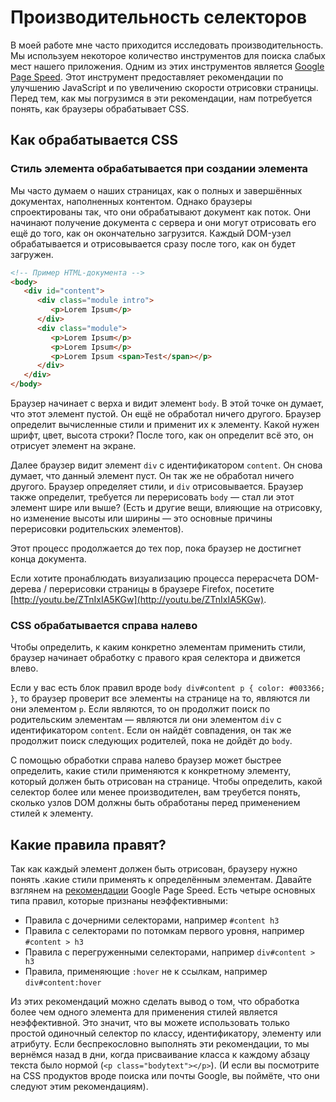 # Производительность селекторов
В моей работе мне часто приходится исследовать производительность. Мы используем некоторое количество инструментов для поиска слабых мест нашего приложения. Одним из этих инструментов является [Google Page Speed](http://code.google.com/speed/page-speed). Этот инструмент предоставляет рекомендации по улучшению JavaScript и по увеличению скорости отрисовки страницы. Перед тем, как мы погрузимся в эти рекомендации, нам потребуется понять, как браузеры обрабатывает CSS.

## Как обрабатывается CSS
### Стиль элемента обрабатывается при создании элемента
Мы часто думаем о наших страницах, как о полных и завершённых документах, наполненных контентом. Однако браузеры спроектированы так, что они обрабатывают документ как поток. Они начинают получение документа с сервера и они могут отрисовать его ещё до того, как он окончательно загрузится. Каждый DOM-узел обрабатывается и отрисовывается сразу после того, как он будет загружен.

```html
<!-- Пример HTML-документа -->
<body>
   <div id="content">
      <div class="module intro">
         <p>Lorem Ipsum</p>
      </div>
      <div class="module">
         <p>Lorem Ipsum</p>
         <p>Lorem Ipsum</p>
         <p>Lorem Ipsum <span>Test</span></p>
      </div>
   </div>
</body>
```

Браузер начинает с верха и видит элемент `body`. В этой точке он думает, что этот элемент пустой. Он ещё не обработал ничего другого. Браузер определит вычисленные стили и применит их к элементу. Какой нужен шрифт, цвет, высота строки? После того, как он определит всё это, он отрисует элемент на экране.

Далее браузер видит элемент `div` с идентификатором `content`. Он снова думает, что данный элемент пуст. Он так же не обработал ничего другого. Браузер определяет стили, и `div` отрисовывается. Браузер также определит, требуется ли перерисовать `body` — стал ли этот элемент шире или выше? (Есть и другие вещи, влияющие на отрисовку, но изменение высоты или ширины — это основные причины перерисовки родительских элементов).

Этот процесс продолжается до тех пор, пока браузер не достигнет конца документа.

Если хотите пронаблюдать визуализацию процесса перерасчета DOM-дерева / перерисовки страницы в браузере Firefox, посетите [http://youtu.be/ZTnIxIA5KGw](http://youtu.be/ZTnIxIA5KGw).

### CSS обрабатывается справа налево
Чтобы определить, к каким конкретно элементам применить стили, браузер начинает обработку с правого края селектора и движется влево.

Если у вас есть блок правил вроде `body div#content p { color: #003366; }`, то браузер проверит все элементы на странице на то, являются ли они элементом `p`. Если являются, то он продолжит поиск по родительским элементам — являются ли они элементом `div` с идентификатором `content`. Если он найдёт совпадения, он так же продолжит поиск следующих родителей, пока не дойдёт до `body`.

С помощью обработки справа налево браузер может быстрее определить, какие стили применяются к конкретному элементу, который должен быть отрисован на странице. Чтобы определить, какой селектор более или менее производителен, вам треубется понять, сколько узлов DOM должны быть обработаны перед применением стилей к элементу.

## Какие правила правят?
Так как каждый элемент должен быть отрисован, браузеру нужно понять .какие стили применять к определённым элементам. Давайте взглянем на [рекомендации](http://code.google.com/speed/page-speed/docs/rendering.html#UseEfficientCSSSelectors) Google Page Speed. Есть четыре основных типа правил, которые признаны неэффективными:

* Правила с дочерними селекторами, например `#content h3`
* Правила с селекторами по потомкам первого уровня, например `#content > h3`
* Правила c перегруженными селекторами, например `div#content > h3`
* Правила, применяющие `:hover` не к ссылкам, например `div#content:hover`

Из этих рекомендаций можно сделать вывод о том, что обработка более чем одного элемента для применения стилей является неэффективной. Это значит, что вы можете использовать только простой одиночный селектор по классу, идентификатору, элементу или атрибуту. Если беспрекословно выполнять эти рекомендации, то мы вернёмся назад в дни, когда присваивание класса к каждому абзацу текста было нормой (`<p class="bodytext"></p>`). (И если вы посмотрите на CSS продуктов вроде поиска или почты Google, вы поймёте, что они следуют этим рекомендациям).